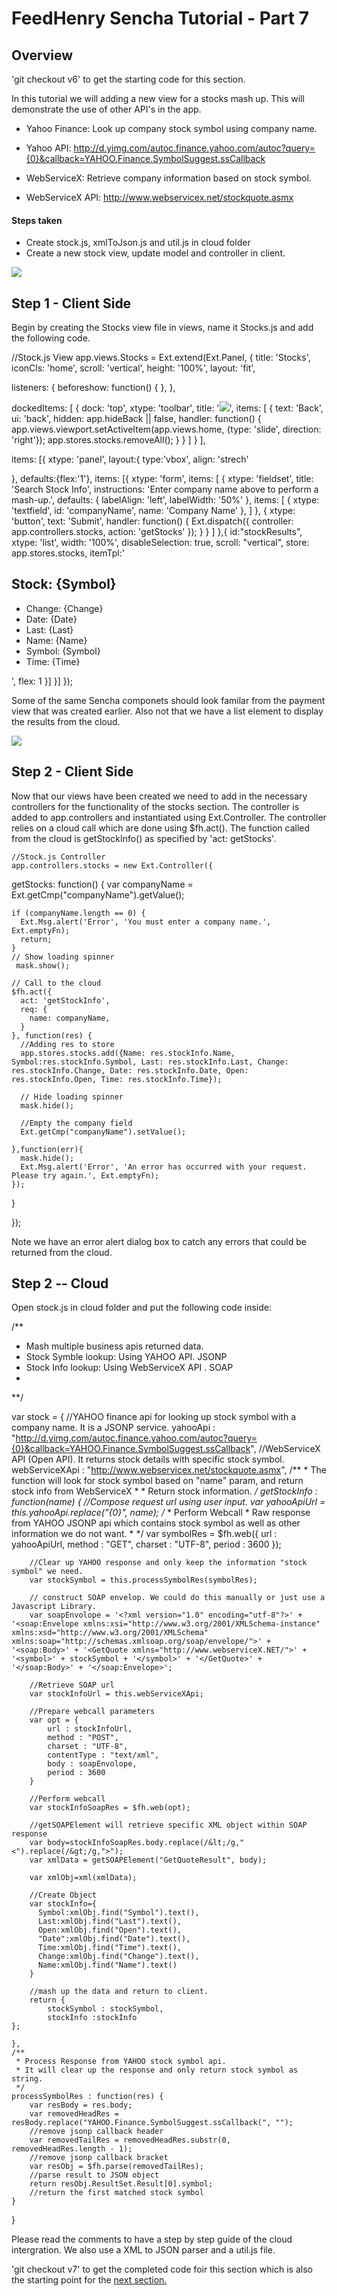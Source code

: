 # FeedHenry Sencha Tutorial - Part 7

## Overview

'git checkout v6' to get the starting code for this section.

In this tutorial we will adding a new view for a stocks mash up. This will demonstrate the use of other API's in the app.

* Yahoo Finance: Look up company stock symbol using company name.

* Yahoo API: http://d.yimg.com/autoc.finance.yahoo.com/autoc?query={0}&callback=YAHOO.Finance.SymbolSuggest.ssCallback

* WebServiceX: Retrieve company information based on stock symbol.

* WebServiceX API: http://www.webservicex.net/stockquote.asmx

#### Steps taken
* Create stock.js, xmlToJson.js and util.js in cloud folder
* Create a new stock view, update model and controller in client.


![](https://github.com/feedhenry/HP-Sencha-Demo/raw/v7/docs/stocks.png)

## Step 1 - Client Side
Begin by creating the Stocks view file in views, name it Stocks.js and add the following code.

//Stock.js View
app.views.Stocks = Ext.extend(Ext.Panel, {
  title: 'Stocks',
  iconCls: 'home',
  scroll: 'vertical',
  height: '100%',
  layout: 'fit',

  listeners: {
    beforeshow: function() {
    },
  },

  dockedItems: [
  	{
  		dock: 'top',
  		xtype: 'toolbar',
      title: '<img class="logo logoOffset" src="app/images/logo.png" />',
  		items: [
  			{
  				text: 'Back',
          ui: 'back',
          hidden: app.hideBack || false,
  				handler: function() {
  					app.views.viewport.setActiveItem(app.views.home, {type: 'slide', direction: 'right'});
            app.stores.stocks.removeAll();
  				}
  			}
  		]
  	}
  ],
  
  items: [{
    xtype: 'panel',
    layout:{
    type:'vbox',
    align: 'strech'
 
   },
   defaults:{flex:'1'},
   items: [{
      xtype: 'form',
      items: [
        {
          xtype: 'fieldset',
          title: 'Search Stock Info',
          instructions: 'Enter company name above to perform a mash-up.',
          defaults: {
            labelAlign: 'left',
            labelWidth: '50%'
          },
          items: [
            {
              xtype: 'textfield',
              id: 'companyName',
              name: 'Company Name'
            },
          ]
        },
        {
          xtype: 'button',
          text: 'Submit',
          handler: function() {
            Ext.dispatch({
              controller: app.controllers.stocks,
              action: 'getStocks'
            });
          }
        }
      ]
    },{
      id:"stockResults",
      xtype: 'list',
      width: '100%',
      disableSelection: true,
      scroll: "vertical",
      store: app.stores.stocks,
      itemTpl:'<h2>Stock: {Symbol}</h2><ul><li>Change:  {Change}</li><li>Date:  {Date}</li><li>Last:  {Last}</li><li>Name:  {Name}</li><li>Symbol:  {Symbol}</li><li>Time:  {Time}</li></ul>',
      flex: 1
    }]
  }]
});

Some of the same Sencha componets should look familar from the payment view that was created earlier. Also not that we have a list element to display the results from the cloud.

![](https://github.com/feedhenry/HP-Sencha-Demo/raw/v7/docs/stocksResults.png)

## Step 2 - Client Side

Now that our views have been created we need to add in the necessary controllers for the functionality of the stocks section. The controller is added to app.controllers and instantiated using Ext.Controller. The controller relies on a cloud call which are done using $fh.act(). The function called from the cloud is getStockInfo() as specified by 'act: getStocks'.


	//Stock.js Controller
	app.controllers.stocks = new Ext.Controller({

  getStocks: function() {
    var companyName  = Ext.getCmp("companyName").getValue();

    if (companyName.length == 0) {
      Ext.Msg.alert('Error', 'You must enter a company name.', Ext.emptyFn);
      return;
    }
    // Show loading spinner
     mask.show();

    // Call to the cloud
    $fh.act({
      act: 'getStockInfo',
      req: {
        name: companyName,
      }
    }, function(res) { 
      //Adding res to store
      app.stores.stocks.add({Name: res.stockInfo.Name, Symbol:res.stockInfo.Symbol, Last: res.stockInfo.Last, Change: res.stockInfo.Change, Date: res.stockInfo.Date, Open: res.stockInfo.Open, Time: res.stockInfo.Time});

      // Hide loading spinner
      mask.hide();

      //Empty the company field
      Ext.getCmp("companyName").setValue();

    },function(err){
      mask.hide();
      Ext.Msg.alert('Error', 'An error has occurred with your request. Please try again.', Ext.emptyFn);
    });
  }

});

Note we have an error alert dialog box to catch any errors that could be returned from the cloud.


## Step 2 -- Cloud
Open stock.js in cloud folder and put the following code inside:

 /**
 * Mash multiple business apis returned data.
 * Stock Symble lookup: Using YAHOO API. JSONP
 * Stock Info lookup: Using WebServiceX API . SOAP
 *
 **/

var stock = {
	//YAHOO finance api for looking up stock symbol with a company name. It is a JSONP service.
	yahooApi : "http://d.yimg.com/autoc.finance.yahoo.com/autoc?query={0}&callback=YAHOO.Finance.SymbolSuggest.ssCallback",
	//WebServiceX API (Open API). It returns stock details with specific stock symbol.
	webServiceXApi : "http://www.webservicex.net/stockquote.asmx",
	/**
	 * The function will look for stock symbol based on "name" param, and return stock info from WebServiceX
	 *
	 * Return stock information.
	 */
	getStockInfo : function(name) {
		//Compose request url using user input.
		var yahooApiUrl = this.yahooApi.replace("{0}", name);
		/*
		 * Perform Webcall
		 * Raw response from YAHOO JSONP api which contains stock symbol as well as other information we do not want.
		 *
		 */
		var symbolRes = $fh.web({
			url : yahooApiUrl,
			method : "GET",
			charset : "UTF-8",
			period : 3600
		});

		//Clear up YAHOO response and only keep the information "stock symbol" we need.
		var stockSymbol = this.processSymbolRes(symbolRes);

		// construct SOAP envelop. We could do this manually or just use a Javascript Library.
		var soapEnvolope = '<?xml version="1.0" encoding="utf-8"?>' + '<soap:Envelope xmlns:xsi="http://www.w3.org/2001/XMLSchema-instance" xmlns:xsd="http://www.w3.org/2001/XMLSchema" xmlns:soap="http://schemas.xmlsoap.org/soap/envelope/">' + '<soap:Body>' + '<GetQuote xmlns="http://www.webserviceX.NET/">' + '<symbol>' + stockSymbol + '</symbol>' + '</GetQuote>' + '</soap:Body>' + '</soap:Envelope>';

		//Retrieve SOAP url
		var stockInfoUrl = this.webServiceXApi;

		//Prepare webcall parameters
		var opt = {
			url : stockInfoUrl,
			method : "POST",
			charset : "UTF-8",
			contentType : "text/xml",
			body : soapEnvolope,
			period : 3600
		}

		//Perform webcall
		var stockInfoSoapRes = $fh.web(opt);

		//getSOAPElement will retrieve specific XML object within SOAP response
    	var body=stockInfoSoapRes.body.replace(/&lt;/g,"<").replace(/&gt;/g,">");
		var xmlData = getSOAPElement("GetQuoteResult", body);
    
    	var xmlObj=xml(xmlData);

   		//Create Object
    	var stockInfo={
	      Symbol:xmlObj.find("Symbol").text(),
	      Last:xmlObj.find("Last").text(),
	      Open:xmlObj.find("Open").text(),
	      "Date":xmlObj.find("Date").text(),
	      Time:xmlObj.find("Time").text(),
	      Change:xmlObj.find("Change").text(),
	      Name:xmlObj.find("Name").text()
    	}
   
		//mash up the data and return to client.
		return {
			stockSymbol : stockSymbol,
			stockInfo :stockInfo
    };

	},
	/**
	 * Process Response from YAHOO stock symbol api.
	 * It will clear up the response and only return stock symbol as string.
	 */
	processSymbolRes : function(res) {
		var resBody = res.body;
		var removedHeadRes = resBody.replace("YAHOO.Finance.SymbolSuggest.ssCallback(", "");
		//remove jsonp callback header
		var removedTailRes = removedHeadRes.substr(0, removedHeadRes.length - 1);
		//remove jsonp callback bracket
		var resObj = $fh.parse(removedTailRes);
		//parse result to JSON object
		return resObj.ResultSet.Result[0].symbol;
		//return the first matched stock symbol
	}
}

Please read the comments to have a step by step guide of the cloud intergration.
We also use a XML to JSON parser and a util.js file.
	  	
'git checkout v7' to get the completed code foir this section which is also the starting point for the <a href="https://github.com/feedhenry/HP-Sencha-Demo/tree/v7">next section.</a>